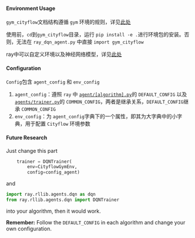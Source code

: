 #### Environment Usage

`gym_cityflow`文档结构遵循 `gym` 环境的规则，详见[此处](https://medium.com/@apoddar573/making-your-own-custom-environment-in-gym-c3b65ff8cdaa)

使用前，`cd`到`gym_cityflow`目录，运行 `pip install -e .`进行环境包的安装。否则，无法在 `ray_dqn_agent.py` 中直接 `import gym_cityflow`

ray中可以自定义环境以及神经网络模型，详见[此处](https://github.com/ray-project/ray/blob/master/python/ray/rllib/examples/custom_env.py)



#### Configuration

`Config`包含 `agent_config` 和 `env_config`

1. `agent_config`：遵照 `ray` 中 [`agent/[algorithm].py`](https://github.com/ray-project/ray/tree/master/python/ray/rllib/agents)的 `DEFAULT_CONFIG` 以及 [`agents/trainer.py`](https://github.com/ray-project/ray/blob/master/python/ray/rllib/agents/trainer.py)的 `COMMON_CONFIG`，两者是继承关系，`DEFAULT_CONFIG`继承 `COMMON_CONFIG` 
2. `env_config`：为 `agent_config`字典下的一个属性，即其为大字典中的小字典，用于配置 `Cityflow` 环境参数



#### Future Research

Just change this part 

```python
    trainer = DQNTrainer(
        env=CityflowGymEnv,
        config=config_agent)
```

and 

```python
import ray.rllib.agents.dqn as dqn
from ray.rllib.agents.dqn import DQNTrainer
```

into your algorithm, then it would work.

**Remember:** Follow the `DEFAULT_CONFIG` in each algorithm and change your own configuration.